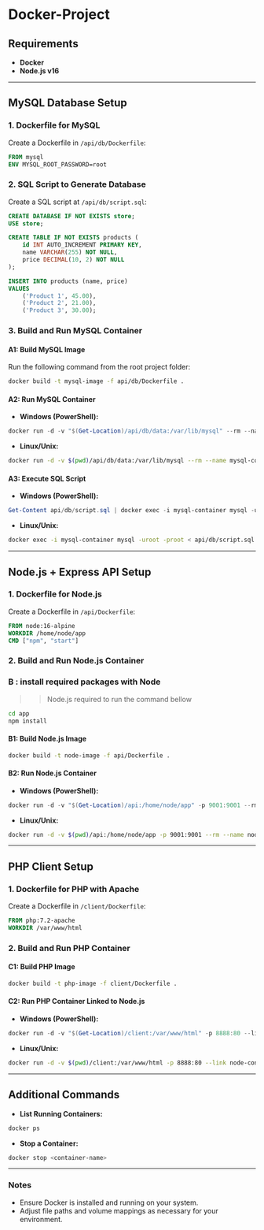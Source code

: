 # Docker-Project



## Requirements
- **Docker**
- **Node.js v16**

******

## MySQL Database Setup

### 1. Dockerfile for MySQL
Create a Dockerfile in `/api/db/Dockerfile`:
```dockerfile
FROM mysql 
ENV MYSQL_ROOT_PASSWORD=root
```

### 2. SQL Script to Generate Database
Create a SQL script at `/api/db/script.sql`:
```sql
CREATE DATABASE IF NOT EXISTS store;
USE store;

CREATE TABLE IF NOT EXISTS products (
    id INT AUTO_INCREMENT PRIMARY KEY,
    name VARCHAR(255) NOT NULL,
    price DECIMAL(10, 2) NOT NULL
);

INSERT INTO products (name, price)
VALUES
    ('Product 1', 45.00),
    ('Product 2', 21.00),
    ('Product 3', 30.00);
```

### 3. Build and Run MySQL Container

#### A1: Build MySQL Image
Run the following command from the root project folder:
```bash
docker build -t mysql-image -f api/db/Dockerfile .
```

#### A2: Run MySQL Container
- **Windows (PowerShell):**
```powershell
docker run -d -v "$(Get-Location)/api/db/data:/var/lib/mysql" --rm --name mysql-container mysql-image
```
- **Linux/Unix:**
```bash
docker run -d -v $(pwd)/api/db/data:/var/lib/mysql --rm --name mysql-container mysql-image
```

#### A3: Execute SQL Script
- **Windows (PowerShell):**
```powershell
Get-Content api/db/script.sql | docker exec -i mysql-container mysql -uroot -proot
```
- **Linux/Unix:**
```bash
docker exec -i mysql-container mysql -uroot -proot < api/db/script.sql
```

******

## Node.js + Express API Setup

### 1. Dockerfile for Node.js
Create a Dockerfile in `/api/Dockerfile`:
```dockerfile
FROM node:16-alpine
WORKDIR /home/node/app
CMD ["npm", "start"]
```

### 2. Build and Run Node.js Container

### B : install required packages with Node
>> Node.js required to run the command bellow
```bash
cd app
npm install
```

#### B1: Build Node.js Image
```bash
docker build -t node-image -f api/Dockerfile .
```

#### B2: Run Node.js Container
- **Windows (PowerShell):**
```powershell
docker run -d -v "$(Get-Location)/api:/home/node/app" -p 9001:9001 --rm --name node-container node-image
```
- **Linux/Unix:**
```bash
docker run -d -v $(pwd)/api:/home/node/app -p 9001:9001 --rm --name node-container node-image
```

******

## PHP Client Setup

### 1. Dockerfile for PHP with Apache
Create a Dockerfile in `/client/Dockerfile`:
```dockerfile
FROM php:7.2-apache
WORKDIR /var/www/html
```

### 2. Build and Run PHP Container

#### C1: Build PHP Image
```bash
docker build -t php-image -f client/Dockerfile .
```

#### C2: Run PHP Container Linked to Node.js
- **Windows (PowerShell):**
```powershell
docker run -d -v "$(Get-Location)/client:/var/www/html" -p 8888:80 --link node-container --rm --name php-container php-image
```
- **Linux/Unix:**
```bash
docker run -d -v $(pwd)/client:/var/www/html -p 8888:80 --link node-container --rm --name php-container php-image
```

******
## Additional Commands

- **List Running Containers:**
```bash
docker ps
```

- **Stop a Container:**
```bash
docker stop <container-name>
```

---

### Notes
- Ensure Docker is installed and running on your system.
- Adjust file paths and volume mappings as necessary for your environment.
